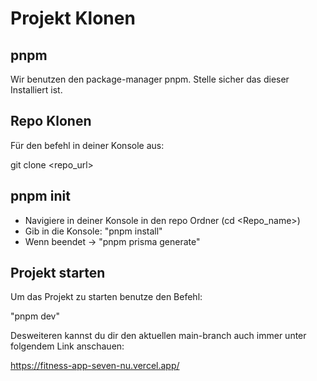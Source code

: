 # Projekt Klonen



## pnpm

Wir benutzen den package-manager pnpm. Stelle sicher das dieser Installiert ist.

## Repo Klonen
Für den befehl in deiner Konsole aus: 

git clone <repo_url>

## pnpm init

- Navigiere in deiner Konsole in den repo Ordner (cd <Repo_name>)
- Gib in die Konsole: "pnpm install"
- Wenn beendet -> "pnpm prisma generate"

## Projekt starten

Um das Projekt zu starten benutze den Befehl:

"pnpm dev"

Desweiteren kannst du dir den aktuellen main-branch auch immer unter folgendem Link anschauen:

https://fitness-app-seven-nu.vercel.app/


